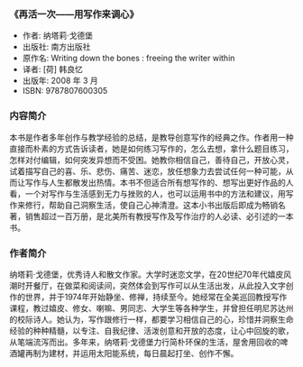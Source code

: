 ### 《再活一次——用写作来调心》

- 作者:  纳塔莉·戈德堡
- 出版社: 南方出版社
- 原作名: Writing down the bones : freeing the writer within
- 译者:  [荷] 韩良忆 
- 出版年: 2008 年 3 月
- ISBN: 9787807600305

### 内容简介
本书是作者多年创作与教学经验的总结，是教导创意写作的经典之作。作者用一种直接而朴素的方式告诉读者，她是如何练习写作的，怎么去想，拿什么题目练习，怎样对付编辑，如何突发异想而不受困。她教你相信自己，善待自己，开放心灵，试着描写自己的喜、乐、悲伤、痛苦、迷恋，放任想象力去尝试任何一种可能，从而让写作与人生都散发出热情。本书不但适合所有想写作的、想写出更好作品的人看，一个对写作与生活感到无力与挫败的人，也可以运用书中的方法和建议，用写作来修行，帮助自己洞察生活，使自己心神清澄。这本小书出版后即成为畅销名著，销售超过一百万册，是北美所有教授写作及写作治疗的人必读、必引述的一本书。

### 作者简介
纳塔莉·戈德堡，优秀诗人和散文作家。大学时迷恋文学，在20世纪70年代嬉皮风潮时开餐厅，在做菜和阅读间，突然体会到写作可以从生活出发，从此投入文字创作的世界，并于1974年开始静坐、修禅，持续至今。她经常在全美巡回教授写作课程，教过嬉皮、修女、喇嘛、男同志、大学生等各种学生，并曾担任明尼苏达州的校际诗人。她认为，写作跟修行一样，都要学习相信自己的心，珍惜并洞察生命经验的种种精髓，以专注、自我纪律、活泼创意和开放的态度，让心中回旋的歌，从笔端流泻而出。多年来，纳塔莉·戈德堡力行简朴环保的生活，屋舍用回收的啤酒罐再制为建材，并运用太阳能系统，每日晨起打坐、创作不懈。
